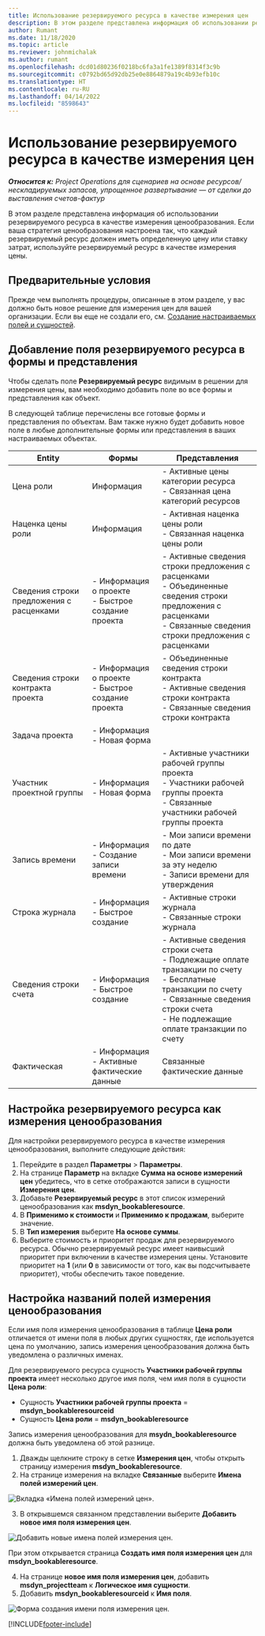 ```yaml
---
title: Использование резервируемого ресурса в качестве измерения цен
description: В этом разделе представлена информация об использовании резервируемого ресурса в качестве измерения ценообразования.
author: Rumant
ms.date: 11/18/2020
ms.topic: article
ms.reviewer: johnmichalak
ms.author: rumant
ms.openlocfilehash: dcd01d80236f0218bc6fa3a1fe1389f8314f3c9b
ms.sourcegitcommit: c0792bd65d92db25e0e8864879a19c4b93efb10c
ms.translationtype: HT
ms.contentlocale: ru-RU
ms.lasthandoff: 04/14/2022
ms.locfileid: "8598643"
---
```

# <a name="use-a-bookable-resource-as-a-pricing-dimension"></a>Использование резервируемого ресурса в качестве измерения цен

 _**Относится к:** Project Operations для сценариев на основе ресурсов/нескладируемых запасов, упрощенное развертывание — от сделки до выставления счетов-фактур_ 

В этом разделе представлена информация об использовании резервируемого ресурса в качестве измерения ценообразования. Если ваша стратегия ценообразования настроена так, что каждый резервируемый ресурс должен иметь определенную цену или ставку затрат, используйте резервируемый ресурс в качестве измерения цены.

## <a name="prerequisites"></a>Предварительные условия
Прежде чем выполнять процедуры, описанные в этом разделе, у вас должно быть новое решение для измерения цен для вашей организации. Если вы еще не создали его, см. [Создание настраиваемых полей и сущностей](../pricing-costing/create-custom-fields-entities-pricing-dimensions.md).

## <a name="add-the-bookable-resource-field-to-forms-and-views"></a>Добавление поля резервируемого ресурса в формы и представления
Чтобы сделать поле **Резервируемый ресурс** видимым в решении для измерения цены, вам необходимо добавить поле во все формы и представления как объект.

В следующей таблице перечислены все готовые формы и представления по объектам. Вам также нужно будет добавить новое поле в любые дополнительные формы или представления в ваших настраиваемых объектах.

|   Entity        | Формы   |Представления        |
| ------------------------------|---------------------------------|----------------------------------|
|  Цена роли| Информация | - Активные цены категории ресурса<br> - Связанная цена категорий ресурсов |
|  Наценка цены роли| Информация| - Активная наценка цены роли<br>- Связанная наценка цены роли |
|  Сведения строки предложения с расценками| - Информация о проекте<br>- Быстрое создание проекта| - Активные сведения строки предложения с расценками<br>- Объединенные сведения строки предложения с расценками<br>- Связанные сведения строки предложения с расценками |
|  Сведения строки контракта проекта| - Информация о проекте<br>- Быстрое создание проекта| - Объединенные сведения строки контракта<br>- Активные сведения строки контракта<br>- Связанные сведения строки контракта |
|  Задача проекта| - Информация<br>- Новая форма| &nbsp; |
|  Участник проектной группы| - Информация<br>- Новая форма| - Активные участники рабочей группы проекта<br>- Участники рабочей группы проекта<br>- Связанные участники рабочей группы проекта |
|  Запись времени| - Информация<br>- Создание записи времени| - Мои записи времени по дате<br>- Мои записи времени за эту неделю<br>- Записи времени для утверждения|
|  Строка журнала| - Информация<br>- Быстрое создание| - Активные строки журнала<br>- Связанные строки журнала |
|  Сведения строки счета| - Информация<br>- Быстрое создание| - Активные сведения строки счета<br>- Подлежащие оплате транзакции по счету<br>- Бесплатные транзакции по счету<br>- Связанные сведения строки счета <br>- Не подлежащие оплате транзакции по счету|
|  Фактическая| - Информация<br>- Активные фактические данные| Связанные фактические данные |

## <a name="set-up-a-bookable-resource-as-a-pricing-dimension"></a>Настройка резервируемого ресурса как измерения ценообразования
Для настройки резервируемого ресурса в качестве измерения ценообразования, выполните следующие действия:

1. Перейдите в раздел **Параметры** > **Параметры**. 
2. На странице **Параметр** на вкладке **Сумма на основе измерений цен** убедитесь, что в сетке отображаются записи в сущности **Измерения цен**. 
2. Добавьте **Резервируемый ресурс** в этот список измерений ценообразования как **msdyn_bookableresource**. 
3. В **Применимо к стоимости** и **Применимо к продажам**, выберите значение.
4. В **Тип измерения** выберите **На основе суммы**. 
5. Выберите стоимость и приоритет продаж для резервируемого ресурса. Обычно резервируемый ресурс имеет наивысший приоритет при включении в качестве измерения цены. Установите приоритет на **1** (или **0** в зависимости от того, как вы подсчитываете приоритет), чтобы обеспечить такое поведение.

## <a name="set-up-pricing-dimension-field-names"></a>Настройка названий полей измерения ценообразования

Если имя поля измерения ценообразования в таблице **Цена роли** отличается от имени поля в любых других сущностях, где используется цена по умолчанию, запись измерения ценообразования должна быть уведомлена о различных именах.  

Для резервируемого ресурса сущность **Участники рабочей группы проекта** имеет несколько другое имя поля, чем имя поля в сущности **Цена роли**: 

 - Сущность **Участники рабочей группы проекта** = **msdyn_bookableresourceid**
 - Сущность **Цена роли** = **msdyn_bookableresource**

Запись измерения ценообразования для **msydn_bookableresource** должна быть уведомлена об этой разнице.

1. Дважды щелкните строку в сетке **Измерения цен**, чтобы открыть страницу измерения **msdyn_bookableresource**.
2. На странице измерения на вкладке **Связанные** выберите **Имена полей измерений цен**.

  ![Вкладка «Имена полей измерений цен».](media/PD-fieldname.png)

3. В открывшемся связанном представлении выберите **Добавить новое имя поля измерения цен**.

  ![Добавить новые имена полей измерения цен.](media/Add-NewPD-fieldname.png)

  При этом открывается страница **Создать имя поля измерения цен** для **msdyn_bookableresource**. 

4. На странице **новое имя поля измерения цен**, добавить **msdyn_projectteam** к **Логическое имя сущности**.
5. Добавить **msdyn_bookableresourceid** к **Имя поля**.

 ![Форма создания имени поля измерения цен.](media/PD-fieldname-Added.png)


[!INCLUDE[footer-include](../includes/footer-banner.md)]